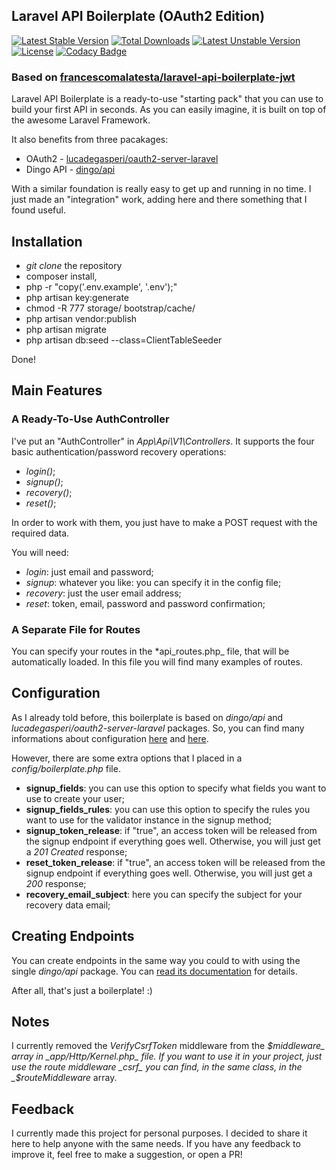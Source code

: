 ## Laravel API Boilerplate (OAuth2 Edition)
[![Latest Stable Version](https://poser.pugx.org/muhammadshakeel/laravel-api-boilerplate-oauth/v/stable)](https://packagist.org/packages/muhammadshakeel/laravel-api-boilerplate-oauth) [![Total Downloads](https://poser.pugx.org/muhammadshakeel/laravel-api-boilerplate-oauth/downloads)](https://packagist.org/packages/muhammadshakeel/laravel-api-boilerplate-oauth) [![Latest Unstable Version](https://poser.pugx.org/muhammadshakeel/laravel-api-boilerplate-oauth/v/unstable)](https://packagist.org/packages/muhammadshakeel/laravel-api-boilerplate-oauth) [![License](https://poser.pugx.org/muhammadshakeel/laravel-api-boilerplate-oauth/license)](https://packagist.org/packages/muhammadshakeel/laravel-api-boilerplate-oauth)
[![Codacy Badge](https://api.codacy.com/project/badge/grade/b7b5fed8a7ed4981a5276f5af21161e7)](https://www.codacy.com/app/mshakeel/laravel-api-boilerplate-oauth)
### Based on [francescomalatesta/laravel-api-boilerplate-jwt](https://github.com/francescomalatesta/laravel-api-boilerplate-jwt)

Laravel API Boilerplate is a ready-to-use "starting pack" that you can use to build your first API in seconds. As you can easily imagine, it is built on top of the awesome Laravel Framework.

It also benefits from three pacakages:

* OAuth2 - [lucadegasperi/oauth2-server-laravel](https://github.com/lucadegasperi/oauth2-server-laravel)
* Dingo API - [dingo/api](https://github.com/dingo/api)

With a similar foundation is really easy to get up and running in no time. I just made an "integration" work, adding here and there something that I found useful.

## Installation

* _git clone_ the repository
* composer install,
* php -r "copy('.env.example', '.env');"
* php artisan key:generate
* chmod -R 777 storage/ bootstrap/cache/
* php artisan vendor:publish
* php artisan migrate
* php artisan db:seed --class=ClientTableSeeder

Done!

## Main Features

### A Ready-To-Use AuthController

I've put an "AuthController" in _App\Api\V1\Controllers_. It supports the four basic authentication/password recovery operations:

* _login()_;
* _signup()_;
* _recovery()_;
* _reset()_;

In order to work with them, you just have to make a POST request with the required data.

You will need:

* _login_: just email and password;
* _signup_: whatever you like: you can specify it in the config file;
* _recovery_: just the user email address;
* _reset_: token, email, password and password confirmation;

### A Separate File for Routes

You can specify your routes in the *api_routes.php_ file, that will be automatically loaded. In this file you will find many examples of routes.

## Configuration

As I already told before, this boilerplate is based on _dingo/api_ and _lucadegasperi/oauth2-server-laravel_ packages. So, you can find many informations about configuration <a href="https://github.com/dingo/api/wiki/Configuration">here</a> and <a href="https://github.com/lucadegasperi/oauth2-server-laravel/blob/master/docs/getting-started/config.md" target="_blank">here</a>.

However, there are some extra options that I placed in a _config/boilerplate.php_ file.

* **signup_fields**: you can use this option to specify what fields you want to use to create your user;
* **signup_fields_rules**: you can use this option to specify the rules you want to use for the validator instance in the signup method;
* **signup_token_release**: if "true", an access token will be released from the signup endpoint if everything goes well. Otherwise, you will just get a _201 Created_ response;
* **reset_token_release**: if "true", an access token will be released from the signup endpoint if everything goes well. Otherwise, you will just get a _200_ response;
* **recovery_email_subject**: here you can specify the subject for your recovery data email;

## Creating Endpoints

You can create endpoints in the same way you could to with using the single _dingo/api_ package. You can <a href="https://github.com/dingo/api/wiki/Creating-API-Endpoints" target="_blank">read its documentation</a> for details.

After all, that's just a boilerplate! :)

## Notes

I currently removed the _VerifyCsrfToken_ middleware from the _$middleware_ array in _app/Http/Kernel.php_ file. If you want to use it in your project, just use the route middleware _csrf_ you can find, in the same class, in the _$routeMiddleware_ array.

## Feedback

I currently made this project for personal purposes. I decided to share it here to help anyone with the same needs. If you have any feedback to improve it, feel free to make a suggestion, or open a PR!
